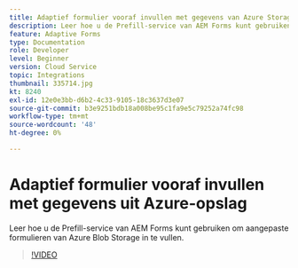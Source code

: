 ```yaml
---
title: Adaptief formulier vooraf invullen met gegevens van Azure Storage
description: Leer hoe u de Prefill-service van AEM Forms kunt gebruiken om aangepaste formulieren van Azure Blob Storage in te vullen.
feature: Adaptive Forms
type: Documentation
role: Developer
level: Beginner
version: Cloud Service
topic: Integrations
thumbnail: 335714.jpg
kt: 8240
exl-id: 12e0e3bb-d6b2-4c33-9105-18c3637d3e07
source-git-commit: b3e9251bdb18a008be95c1fa9e5c79252a74fc98
workflow-type: tm+mt
source-wordcount: '48'
ht-degree: 0%

---
```


# Adaptief formulier vooraf invullen met gegevens uit Azure-opslag

Leer hoe u de Prefill-service van AEM Forms kunt gebruiken om aangepaste formulieren van Azure Blob Storage in te vullen.

>[!VIDEO](https://video.tv.adobe.com/v/335714?quality=12&learn=on)
